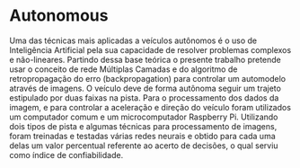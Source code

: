# Autonomous
Uma das técnicas mais aplicadas a veículos autônomos é o uso de Inteligência Artificial pela sua capacidade de
resolver problemas complexos e não-lineares. Partindo dessa base teórica o presente trabalho pretende usar o 
conceito de rede Múltiplas Camadas e do algoritmo de retropropagação do erro (backpropagation) para controlar 
um automodelo através de imagens. O veículo deve de forma autônoma seguir um trajeto estipulado por duas faixas 
na pista. Para o processamento dos dados da imagem, e para controlar a aceleração e direção do veículo foram 
utilizados um computador comum e um microcomputador Raspberry Pi. Utilizando dois tipos de pista e algumas técnicas 
para processamento de imagens, foram treinadas e testadas várias redes neurais e obtido para cada uma delas um valor
percentual referente ao acerto de decisões, o qual serviu como índice de confiabilidade.

